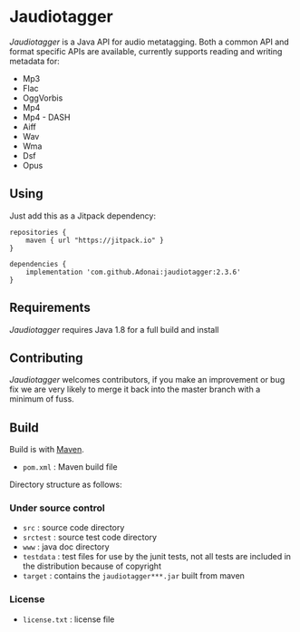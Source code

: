 # Jaudiotagger
*Jaudiotagger* is a Java API for audio metatagging. Both a common API and format
specific APIs are available, currently supports reading and writing metadata for:

- Mp3
- Flac
- OggVorbis
- Mp4
- Mp4 - DASH
- Aiff
- Wav
- Wma
- Dsf
- Opus

## Using

Just add this as a Jitpack dependency:

```
repositories {
    maven { url "https://jitpack.io" }
}

dependencies {
    implementation 'com.github.Adonai:jaudiotagger:2.3.6'
}
```

## Requirements

*Jaudiotagger* requires Java 1.8 for a full build and install

## Contributing

*Jaudiotagger* welcomes contributors, if you make an improvement or bug fix we are
very likely to merge it back into the master branch with a minimum of fuss.

## Build

Build is with [Maven](http://maven.apache.org).

- `pom.xml` : Maven build file

Directory structure as follows:

### Under source control

- `src`                  : source code directory
- `srctest`              : source test code directory
- `www`                  : java doc directory
- `testdata`             : test files for use by the junit tests, not all tests are included in the distribution because of copyright
- `target`               : contains the `jaudiotagger***.jar` built from maven

### License

- `license.txt` : license file
 
 
